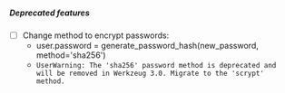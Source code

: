 ##### Deprecated features

- [ ] Change method to encrypt passwords:
  - user.password = generate_password_hash(new_password, method='sha256')
  - ```UserWarning: The 'sha256' password method is deprecated and will be removed in Werkzeug 3.0. Migrate to the 'scrypt' method.```
